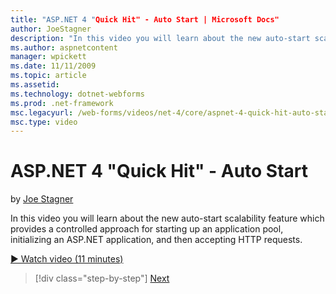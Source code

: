 ```yaml
---
title: "ASP.NET 4 "Quick Hit" - Auto Start | Microsoft Docs"
author: JoeStagner
description: "In this video you will learn about the new auto-start scalability feature which provides a controlled approach for starting up an application pool, initializ..."
ms.author: aspnetcontent
manager: wpickett
ms.date: 11/11/2009
ms.topic: article
ms.assetid: 
ms.technology: dotnet-webforms
ms.prod: .net-framework
msc.legacyurl: /web-forms/videos/net-4/core/aspnet-4-quick-hit-auto-start
msc.type: video
---
```

ASP.NET 4 "Quick Hit" - Auto Start
====================
by [Joe Stagner](https://github.com/JoeStagner)

In this video you will learn about the new auto-start scalability feature which provides a controlled approach for starting up an application pool, initializing an ASP.NET application, and then accepting HTTP requests. 

[&#9654; Watch video (11 minutes)](https://channel9.msdn.com/Blogs/ASP-NET-Site-Videos/aspnet-4-quick-hit-auto-start)

>[!div class="step-by-step"]
[Next](aspnet-4-quick-hit-clean-webconfig-files.md)
